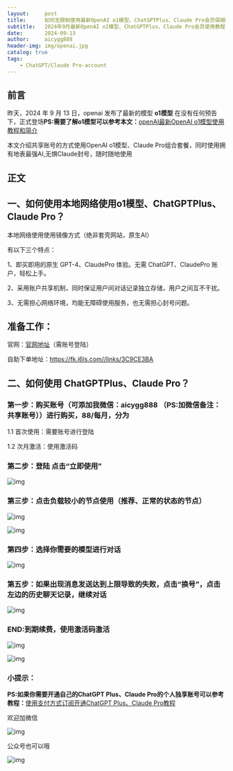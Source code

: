 ```yaml
---
layout:     post
title:      如何无限制使用最新OpenAI o1模型、ChatGPTPlus、Claude Pro会员保姆级教程
subtitle:   2024年9月最新OpenAI o1模型、ChatGPTPlus、Claude Pro会员使用教程
date:       2024-09-13
author:     aicygg888
header-img: img/openai.jpg
catalog: true
tags:
    - ChatGPT/Claude Pro-account
---
```


## 前言

昨天，2024 年 9 月 13 日，openai 发布了最新的模型 **o1模型** 在没有任何预告下，正式登场**PS:需要了解o1模型可以参考本文：**[openAI最新OpenAI o1模型使用教程和简介](https://littlemagic8.github.io/2024/09/13/GPT-o1-model/)

本文介绍共享账号的方式使用OpenAI o1模型、Claude Pro组合套餐，同时使用拥有地表最强AI,无惧Claude封号，随时随地使用

## 正文

## 一、如何使用本地网络使用o1模型、ChatGPTPlus、Claude Pro？

本地网络使用使用镜像方式（绝非套壳网站，原生AI）

有以下三个特点：

1、即买即用的原生 GPT-4、ClaudePro 体验。无需 ChatGPT、ClaudePro  账户，轻松上手。

2、采用账户共享机制，同时保证用户间对话记录独立存储，用户之间互不干扰。

3、无需担心网络环境，均能无障碍使用服务，也无需担心封号问题。

## 准备工作：

官网：[官网地址](https://chatshare.biz/)（需账号登陆）

自助下单地址：https://fk.i6ls.com//links/3C9CE3BA

## **二、如何使用 ChatGPTPlus、Claude Pro？**

### **第一步：购买账号（可添加我微信：aicygg888 （PS:加微信备注：共享账号））进行购买，88/每月，分为**

1.1 首次使用：需要账号进行登陆 

1.2 次月激活：使用激活码

### **第二步：登陆 点击“立即使用”**

![img](https://picx.zhimg.com/80/v2-9b2bd818f79d93dbc9fb98e93c07990a_720w.png)

### **第三步：点击负载较小的节点使用（推荐、正常的状态的节点）**

![img](https://picx.zhimg.com/80/v2-497a6f874350b29cfccb6259f39671ee_720w.png)

![img](https://pic1.zhimg.com/80/v2-043b42d9b3c3c29cf12d565b6f16a141_720w.png)

### **第四步：选择你需要的模型进行对话**

![img](https://pic1.zhimg.com/80/v2-f655e6536b61a4a4e2864d366d610855_720w.png)

### **第五步：如果出现消息发送达到上限导致的失败，点击“换号”，点击左边的历史聊天记录，继续对话**

![img](https://pic1.zhimg.com/80/v2-89a0b85725b7922e719a2910b8515fdd_720w.png)

### **END:到期续费，使用激活码激活**

![img](https://pica.zhimg.com/80/v2-da9bb9645ec193aa2de3a50520b868ee_720w.png)

![img](https://picx.zhimg.com/80/v2-6fb442ffcc5edc820e7118f97dd1536e_720w.png)

### **小提示：**

**PS:如果你需要开通自己的ChatGPT Plus、Claude Pro的个人独享账号可以参考教程：**[使用支付方式订阅开通ChatGPT Plus、Claude Pro教程](https://littlemagic8.github.io/2024/09/04/update-ChatGPT-Plus/)

欢迎加微信

![img](https://picx.zhimg.com/80/v2-b1c8f90bffc8b2f4f32ab07a08a4ede6_720w.png)

公众号也可以哦

![img](https://pic1.zhimg.com/80/v2-4e622b64238b20948a02e0c988ca5704_720w.png)